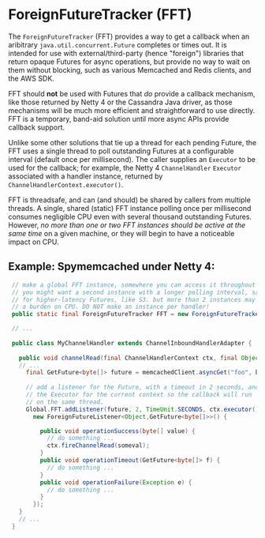 
# ForeignFutureTracker (FFT)

The `ForeignFutureTracker` (FFT) provides a way to get a callback when an aribitrary `java.util.concurrent.Future` completes or times out. It is intended for use with external/third-party (hence "foreign") libraries that return opaque Futures for async operations, but provide no way to wait on them without blocking, such as various Memcached and Redis clients, and the AWS SDK.
 
FFT should __not__ be used with Futures that _do_ provide a callback mechanism, like those returned by Netty 4 or the Cassandra Java driver, as those mechanisms will be much more efficient and straightforward to use directly. FFT is a temporary, band-aid solution until more async APIs provide callback support.
 
Unlike some other solutions that tie up a thread for each pending Future, the FFT uses a single thread to poll outstanding Futures at a configurable interval (default once per millisecond). The caller supplies an `Executor` to be used for the callback; for example, the Netty 4 `ChannelHandler` `Executor` associated with a handler instance, returned by `ChannelHandlerContext.executor()`.
 
FFT is threadsafe, and can (and should) be shared by callers from multiple threads. A single, shared (static) FFT instance polling once per millisecond consumes negligible CPU even with several thousand outstanding Futures. However, _no more than one or two FFT instances should be active at the same time_ on a given machine, or they will begin to have a noticeable impact on CPU.

## Example: Spymemcached under Netty 4:
 
 ```java
  // make a global FFT instance, somewhere you can access it throughout your app.
  // you might want a second instance with a longer polling interval, say 10-20 ms,
  // for higher-latency Futures, like S3. but more than 2 instances may start to be
  // a burden on CPU. DO NOT make an instance per handler!
  public static final ForeignFutureTracker FFT = new ForeignFutureTracker(1, TimeUnit.MILLISECONDS);
 
  // ...
  
  public class MyChannelHandler extends ChannelInboundHandlerAdapter {
    
    public void channelRead(final ChannelHandlerContext ctx, final Object msg) {
    // ...
      final GetFuture<byte[]> future = memcachedClient.asyncGet("foo", binaryTranscoder());
      
      // add a listener for the Future, with a timeout in 2 seconds, and pass
      // the Executor for the current context so the callback will run
      // on the same thread.
      Global.FFT.addListener(future, 2, TimeUnit.SECONDS, ctx.executor(), 
        new ForeignFutureListener<Object,GetFuture<byte[]>>() {
 
          public void operationSuccess(byte[] value) {
            // do something ...
            ctx.fireChannelRead(someval);
          }
          public void operationTimeout(GetFuture<byte[]> f) {
            // do something ...
          }
          public void operationFailure(Exception e) {
            // do something ...
          }
        });
    }
    // ...
  }
```

